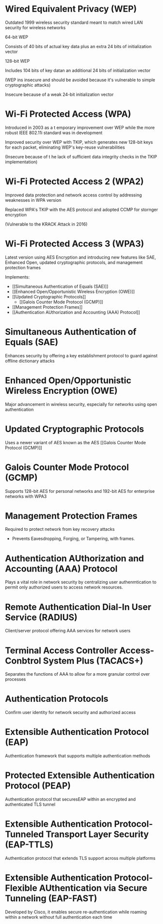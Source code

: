 # Wired Equivalent Privacy (WEP)

Outdated 1999 wireless security standard meant to match wired LAN security for wireless networks

64-bit WEP

Consists of 40 bits of actual key data plus an extra 24 bits of initialization vector

128-bit WEP

Includes 104 bits of key datan an additional 24 bits of initialization vector

(WEP ins insecure and should be avoided because it's vulnerable to simple cryptographic attacks)

Insecure because of a weak 24-bit initialization vector

# Wi-Fi Protected Access (WPA)

Introduced in 2003 as a t emporary improvement over WEP while the more robust IEEE 802.11i standard was in development

Improved security over WEP with TKIP, which generates new 128-bit keys for each packet, eliminating WEP's key-reuse vulnerabilities

(Insecure because of t he lack of sufficient data integrity checks in the TKIP implementation)

# Wi-Fi Protected Access 2 (WPA2)

Improved data protection and network access control by addressing weaknesses in WPA version

Replaced WPA's TKIP with the AES protocol and adopted CCMP for stornger encryption

(Vulnerable to the KRACK Attack in 2016)

# Wi-Fi Protected Access 3 (WPA3)

Latest version using AES Encryption and introducing new features like SAE, Enhanced Open, updated cryptographic protocols, and management protection frames

Implements:

- [[Simultaneous Authentication of Equals (SAE)]]
- [[Enhanced Open/Opportunistic Wireless Encryption (OWE)]]
- [[Updated Cryptographic Protocols]]
  - [[Galois Counter Mode Protocol (GCMP)]]
- [[Management Protection Frames]]
- [[Authentication AUthorization and Accounting (AAA) Protocol]]

# Simultaneous Authentication of Equals (SAE)

Enhances security by offering a key establishment protocol to guard against offline dictionary attacks

# Enhanced Open/Opportunistic Wireless Encryption (OWE)

Major advancement in wireless security, especially for networks using open authentication

# Updated Cryptographic Protocols

Uses a newer variant of AES known as the AES [[Galois Counter Mode Protocol (GCMP)]]

# Galois Counter Mode Protocol (GCMP)

Supports 128-bit AES for personal networks and 192-bit AES for enterprise networks with WPA3

# Management Protection Frames

Required to protect network from key recovery attacks

- Prevents Eavesdropping, Forging, or Tampering, with frames.

# Authentication AUthorization and Accounting (AAA) Protocol

Plays a vital role in network security by centralizing user authenmtication to permit only authorized users to access network resources.

# Remote Authentication Dial-In User Service (RADIUS)

Client/server protocol offering AAA services for network users

# Terminal Access Controller Access-Conbtrol System Plus (TACACS+)

Separates the functions of AAA to allow for a more granular control over processes

# Authentication Protocols

Confirm user identity for network security and authorized access

# Extensible Authentication Protocol (EAP)

Authentication framework that supports multiple authentication methods

# Protected Extensible Authentication Protocol (PEAP)

Authentication protocol that securesEAP within an encrypted and authenticated TLS tunnel

# Extensible Authentication Protocol-Tunneled Transport Layer Security (EAP-TTLS)

Authentication protocol that extends TLS support across multiple platforms

# Extensible Authentication Protocol-Flexible AUthentication via Secure Tunneling (EAP-FAST)

Developed by Cisco, it enables secure re-authentication while roaming within a network without full authentication each time 

